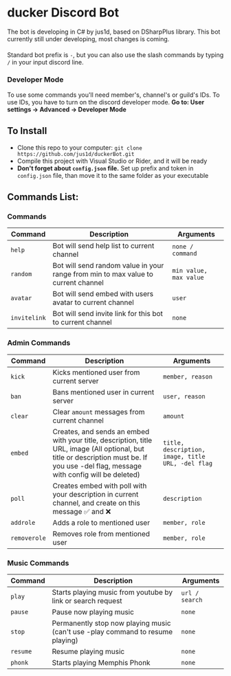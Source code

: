 
# ducker Discord Bot
The bot is developing in C# by jus1d, based on DSharpPlus library. This bot currently still under developing, most changes is coming. 
####
Standard bot prefix is `-`, but you can also use the slash commands by typing `/` in your input discord line.

### Developer Mode
To use some commands you'll need member's, channel's or guild's IDs. To use IDs, you have to turn on the discord developer mode. **Go to: User settings -> Advanced -> Developer Mode**

## To Install
* Clone this repo to your computer:
  `git clone https://github.com/jus1d/duckerBot.git`
* Compile this project with Visual Studio or Rider, and it will be ready
* **Don't forget about `config.json` file.** Set up prefix and token in `config.json` file, than move it to the same folder as your executable

## Commands List:

### Commands
| Command | Description | Arguments |
|---|----|---|
| `help` | Bot will send help list to current channel | `none / command` |
| `random` | Bot will send  random value in your range from min to max value to current channel | `min value, max value` |
| `avatar` | Bot will send embed with users avatar to current channel | `user` |
| `invitelink` | Bot will send invite link for this bot to current channel | `none` |

### Admin Commands
| Command | Description | Arguments |
|---|----|---|
| `kick` | Kicks mentioned user from current server | `member, reason` |
| `ban` | Bans mentioned user in current server | `user, reason` |
| `clear` | Clear `amount` messages from current channel | `amount` |
| `embed` | Creates, and sends an embed  with your title, description, title URL, image (All optional, but title or description must be. If you use -del flag, message with config will be deleted) | `title, description, image, title URL, -del flag` |
| `poll` | Creates embed with poll with your description in current channel, and create on this message :white_check_mark: and :x: | `description` |
| `addrole` | Adds a role to mentioned user | `member, role` |
| `removerole` | Removes role from mentioned user | `member, role` |

### Music Commands
| Command | Description | Arguments |
|---|----|---|
| `play` | Starts playing music from youtube by link or search request | `url / search` |
| `pause` | Pause now playing music | `none` |
| `stop` | Permanently stop now playing music (can't use -play command to resume playing) | `none` |
| `resume` | Resume playing music | `none` |
| `phonk` | Starts playing Memphis Phonk | `none` |
